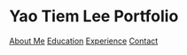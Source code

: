 # Yao Tiem Lee Portfolio

[About Me](index)
[Education](education)
[Experience](experience)
[Contact](contact)

